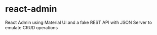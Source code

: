 # react-admin
React Admin using Material UI and a fake REST API with JSON Server to emulate CRUD operations
